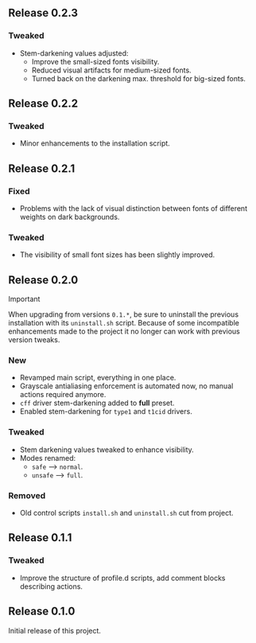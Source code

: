 ## Release 0.2.3
### Tweaked
- Stem-darkening values adjusted:
    - Improve the small-sized fonts visibility.
    - Reduced visual artifacts for medium-sized fonts.
    - Turned back on the darkening max. threshold for big-sized fonts.


## Release 0.2.2
### Tweaked
- Minor enhancements to the installation script.


## Release 0.2.1
### Fixed
- Problems with the lack of visual distinction between fonts of different weights on dark backgrounds.

### Tweaked
- The visibility of small font sizes has been slightly improved.


## Release 0.2.0
> [!IMPORTANT]  
> When upgrading from versions `0.1.*`, be sure to uninstall the previous installation with its `uninstall.sh` script. Because of some incompatible enhancements made to the project it no longer can work with previous version tweaks.

### New
- Revamped main script, everything in one place.
- Grayscale antialiasing enforcement is automated now, no manual actions required anymore.
- `cff` driver stem-darkening added to **full** preset.
- Enabled stem-darkening for `type1` and `t1cid` drivers.

### Tweaked
- Stem darkening values tweaked to enhance visibility.
- Modes renamed:
    - `safe` --> `normal`.
    - `unsafe` --> `full`.

### Removed
- Old control scripts `install.sh` and `uninstall.sh` cut from project.


## Release 0.1.1
### Tweaked
- Improve the structure of profile.d scripts, add comment blocks describing actions.


## Release 0.1.0
Initial release of this project.
